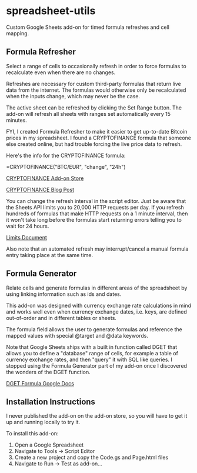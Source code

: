 # spreadsheet-utils
Custom Google Sheets add-on for timed formula refreshes and cell mapping.

## Formula Refresher
Select a range of cells to occasionally refresh in order to force formulas to recalculate even when there are no changes.

Refreshes are necessary for custom third-party formulas that return live data from the internet. The formulas would otherwise only be recalculated when the inputs change, which may never be the case.

The active sheet can be refreshed by clicking the Set Range button. The add-on will refresh all sheets with ranges set automatically every 15 minutes.

FYI, I created Formula Refresher to make it easier to get up-to-date Bitcoin prices in my spreadsheet. I found a CRYPTOFINANCE formula that someone else created online, but had trouble forcing the live price data to refresh. 

Here's the info for the CRYPTOFINANCE formula:

=CRYPTOFINANCE("BTC/EUR", "change", "24h")

[CRYPTOFINANCE Add-on Store](https://chrome.google.com/webstore/detail/cryptofinance/bhjnahcnhemcnnenhgbmmdapapblnlcn?hl=en)

[CRYPTOFINANCE Blog Post](https://jbuty.com/how-to-get-crypto-currencies-rates-and-more-in-google-sheet-1a57e571bc14)

You can change the refresh interval in the script editor. Just be aware that the Sheets API limits you to 20,000 HTTP requests per day. If you refresh hundreds of formulas that make HTTP requests on a 1 minute interval, then it won't take long before the formulas start returning errors telling you to wait for 24 hours. 

[Limits Document](https://developers.google.com/apps-script/guides/services/quotas)

Also note that an automated refresh may interrupt/cancel a manual formula entry taking place at the same time. 

## Formula Generator
Relate cells and generate formulas in different areas of the spreadsheet by using linking information such as ids and dates.

This add-on was designed with currency exchange rate calculations in mind and works well even when currency exchange dates, i.e. keys, are defined out-of-order and in different tables or sheets.

The formula field allows the user to generate formulas and reference the mapped values with special @target and @data keywords.

Note that Google Sheets ships with a built in function called DGET that allows you to define a "database" range of cells, for example a table of currency exchange rates, and then "query" it with SQL like queries. I stopped using the Formula Generator part of my add-on once I discovered the wonders of the DGET function. 

[DGET Formula Google Docs](https://support.google.com/docs/answer/3094148?hl=en)

## Installation Instructions
I never published the add-on on the add-on store, so you will have to get it up and running locally to try it.

To install this add-on:
1. Open a Google Spreadsheet
2. Navigate to Tools -> Script Editor
3. Create a new project and copy the Code.gs and Page.html files
4. Navigate to Run -> Test as add-on...
